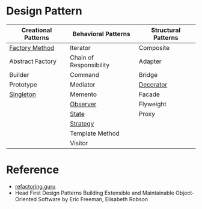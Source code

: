 # Design Pattern

| Creational Patterns | Behavioral Patterns | Structural Patterns |
|---------------------|---------------------|---------------------|
| [Factory Method](./creational/factoryMethod/) | Iterator | Composite |
| Abstract Factory | Chain of Responsibility | Adapter |
| Builder | Command | Bridge |
| Prototype | Mediator | [Decorator](./structural/decorator/) |
| [Singleton](./creational/singleton/) | Memento | Facade |
|  | [Observer](./behavioral/observer/) | Flyweight |
|  | [State](./behavioral/state/) | Proxy |
|  | [Strategy](./behavioral/strategy/) |  |
|  | Template Method |  |
|  | Visitor |  |

# Reference
* [refactoring.guru](https://refactoring.guru/design-patterns)
* Head First Design Patterns Building Extensible and Maintainable Object-Oriented Software by Eric Freeman, Elisabeth Robson

